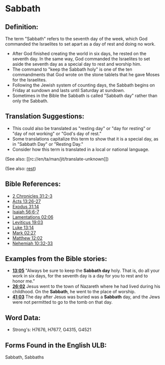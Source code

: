 # Sabbath

## Definition:

The term "Sabbath" refers to the seventh day of the week, which God commanded the Israelites to set apart as a day of rest and doing no work.

* After God finished creating the world in six days, he rested on the seventh day. In the same way, God commanded the Israelites to set aside the seventh day as a special day to rest and worship him.
* The command to "keep the Sabbath holy" is one of the ten commandments that God wrote on the stone tablets that he gave Moses for the Israelites.
* Following the Jewish system of counting days, the Sabbath begins on Friday at sundown and lasts until Saturday at sundown.
* Sometimes in the Bible the Sabbath is called "Sabbath day" rather than only the Sabbath.

## Translation Suggestions:

* This could also be translated as "resting day" or "day for resting" or "day of not working" or "God's day of rest."
* Some translations capitalize this term to show that it is a special day, as in "Sabbath Day" or "Resting Day."
* Consider how this term is translated in a local or national language.

(See also: [[rc://en/ta/man/jit/translate-unknown]])

(See also: [rest](../other/rest.md))

## Bible References:

* [2 Chronicles 31:2-3](rc://en/tn/help/2ch/31/02)
* [Acts 13:26-27](rc://en/tn/help/act/13/26)
* [Exodus 31:14](rc://en/tn/help/exo/31/14)
* [Isaiah 56:6-7](rc://en/tn/help/isa/56/06)
* [Lamentations 02:06](rc://en/tn/help/lam/02/06)
* [Leviticus 19:03](rc://en/tn/help/lev/19/03)
* [Luke 13:14](rc://en/tn/help/luk/13/14)
* [Mark 02:27](rc://en/tn/help/mrk/02/27)
* [Matthew 12:02](rc://en/tn/help/mat/12/02)
* [Nehemiah 10:32-33](rc://en/tn/help/neh/10/32)

## Examples from the Bible stories:

* __[13:05](rc://en/tn/help/obs/13/05)__ "Always be sure to keep the __Sabbath day__ holy. That is, do all your work in six days, for the seventh day is a day for you to rest and to honor me."
* __[26:02](rc://en/tn/help/obs/26/02)__ Jesus went to the town of Nazareth where he had lived during his childhood. On the __Sabbath__, he went to the place of worship.
* __[41:03](rc://en/tn/help/obs/41/03)__ The day after Jesus was buried was a __Sabbath__ day, and the Jews were not permitted to go to the tomb on that day.

## Word Data:

* Strong's: H7676, H7677, G4315, G4521

## Forms Found in the English ULB:

Sabbath, Sabbaths
